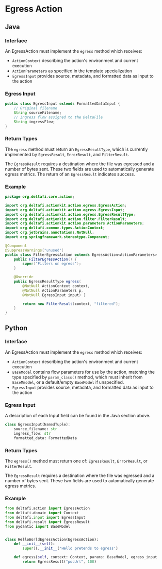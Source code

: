 # Egress Action

## Java

### Interface

An EgressAction must implement the `egress` method which receives:
* `ActionContext` describing the action's environment and current execution
* `ActionParameters` as specified in the template specialization
* `EgressInput` provides source, metadata, and formatted data as input to the action

### Egress Input

```java
public class EgressInput extends FormattedDataInput {
    // Original filename
    String sourceFilename;
    // Ingress flow assigned to the DeltaFile
    String ingressFlow;
}
```

### Return Types

The `egress` method must return an `EgressResultType`, which is currently implemented by `EgressResult`,  `ErrorResult`, and `FilterResult`.

The `EgressResult` requires a destination where the file was egressed and a number of bytes sent. These two fields are used to automatically generate egress metrics.
The return of an `EgressResult` indicates success.

### Example

```java
package org.deltafi.core.action;

import org.deltafi.actionkit.action.egress.EgressAction;
import org.deltafi.actionkit.action.egress.EgressInput;
import org.deltafi.actionkit.action.egress.EgressResultType;
import org.deltafi.actionkit.action.filter.FilterResult;
import org.deltafi.actionkit.action.parameters.ActionParameters;
import org.deltafi.common.types.ActionContext;
import org.jetbrains.annotations.NotNull;
import org.springframework.stereotype.Component;

@Component
@SuppressWarnings("unused")
public class FilterEgressAction extends EgressAction<ActionParameters> {
    public FilterEgressAction() {
        super("Filters on egress");
    }

    @Override
    public EgressResultType egress(
        @NotNull ActionContext context,
        @NotNull ActionParameters p,
        @NotNull EgressInput input) {

        return new FilterResult(context, "filtered");
    }
}
```
## Python

### Interface

An EgressAction must implement the `egress` method which receives:
* `ActionContext` describing the action's environment and current execution
* `BaseModel` contains flow parameters for use by the action, matching the type specified by `param_class()` method, which must inherit from `BaseMmodel`, or a default/empty `BaseModel` if unspecified.
* `EgressInput` provides source, metadata, and formatted data as input to the action

### Egress Input

A description of each Input field can be found in the Java section above.

```python
class EgressInput(NamedTuple):
    source_filename: str
    ingress_flow: str
    formatted_data: FormattedData
```

### Return Types

The `egress()` method must return one of: `EgressResult`, `ErrorResult`, or `FilterResult`.

The `EgressResult` requires a destination where the file was egressed and a number of bytes sent. These two fields are used to automatically generate egress metrics.

### Example

```python
from deltafi.action import EgressAction
from deltafi.domain import Context
from deltafi.input import EgressInput
from deltafi.result import EgressResult
from pydantic import BaseModel


class HelloWorldEgressAction(EgressAction):
    def __init__(self):
        super().__init__('Hello pretends to egress')

    def egress(self, context: Context, params: BaseModel, egress_input: EgressInput):
        return EgressResult("pocUrl", 100)
```
